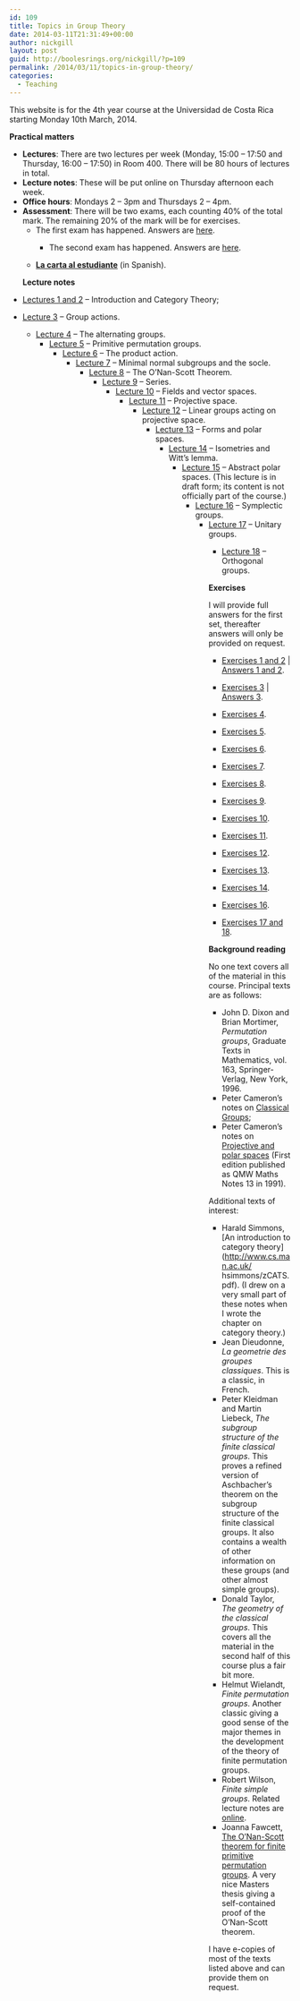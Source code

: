 ```yaml
---
id: 109
title: Topics in Group Theory
date: 2014-03-11T21:31:49+00:00
author: nickgill
layout: post
guid: http://boolesrings.org/nickgill/?p=109
permalink: /2014/03/11/topics-in-group-theory/
categories:
  - Teaching
---
```

This website is for the 4th year course at the Universidad de Costa Rica starting Monday 10th March, 2014.

**Practical matters**

  * **Lectures**: There are two lectures per week (Monday, 15:00 &#8211; 17:50 and Thursday, 16:00 &#8211; 17:50) in Room 400. There will be 80 hours of lectures in total.
  * **Lecture notes**: These will be put online on Thursday afternoon each week.
  * **Office hours**: Mondays 2 &#8211; 3pm and Thursdays 2 &#8211; 4pm.
  * **Assessment**: There will be two exams, each counting 40% of the total mark. The remaining 20% of the mark will be for exercises. 
      * The first exam has happened. Answers are [here](http://boolesrings.org/nickgill/files/2014/05/exam1withanswers.pdf). 
          * The second exam has happened. Answers are [here](http://boolesrings.org/nickgill/files/2014/07/exam2withsolutions.pdf). </ul> 
          * **[La carta al estudiante](http://boolesrings.org/nickgill/files/2014/03/carta_al_estudiante_2014a2.pdf)** (in Spanish).</ul> 
        **Lecture notes**
        
          * [Lectures 1 and 2](http://boolesrings.org/nickgill/files/2014/03/Lectures1and22.pdf) &#8211; Introduction and Category Theory;
          * [Lecture 3](http://boolesrings.org/nickgill/files/2014/03/Lecture32.pdf) &#8211; Group actions. 
              * [Lecture 4](http://boolesrings.org/nickgill/files/2014/04/Lecture4.pdf) &#8211; The alternating groups. 
                  * [Lecture 5](http://boolesrings.org/nickgill/files/2014/04/Lecture51.pdf) &#8211; Primitive permutation groups. 
                      * [Lecture 6](http://boolesrings.org/nickgill/files/2014/04/Lecture6.pdf) &#8211; The product action. 
                          * [Lecture 7](http://boolesrings.org/nickgill/files/2014/05/Lecture7.pdf) &#8211; Minimal normal subgroups and the socle. 
                              * [Lecture 8](http://boolesrings.org/nickgill/files/2014/05/Lecture8.pdf) &#8211; The O&#8217;Nan-Scott Theorem. 
                                  * [Lecture 9](http://boolesrings.org/nickgill/files/2014/05/Lecture9.pdf) &#8211; Series. 
                                      * [Lecture 10](http://boolesrings.org/nickgill/files/2014/05/Lecture10.pdf) &#8211; Fields and vector spaces. 
                                          * [Lecture 11](http://boolesrings.org/nickgill/files/2014/05/Lecture11.pdf) &#8211; Projective space. 
                                              * [Lecture 12](http://boolesrings.org/nickgill/files/2014/06/Lecture12.pdf) &#8211; Linear groups acting on projective space. 
                                                  * [Lecture 13](http://boolesrings.org/nickgill/files/2014/06/Lecture13.pdf) &#8211; Forms and polar spaces. 
                                                      * [Lecture 14](http://boolesrings.org/nickgill/files/2014/06/Lecture14.pdf) &#8211; Isometries and Witt&#8217;s lemma. 
                                                          * [Lecture 15](http://boolesrings.org/nickgill/files/2014/06/Lecture15.pdf) &#8211; Abstract polar spaces. (This lecture is in draft form; its content is not officially part of the course.) 
                                                              * [Lecture 16](http://boolesrings.org/nickgill/files/2014/07/Lecture16.pdf) &#8211; Symplectic groups. 
                                                                  * [Lecture 17](http://boolesrings.org/nickgill/files/2014/07/Lecture17.pdf) &#8211; Unitary groups. 
                                                                      * [Lecture 18](http://boolesrings.org/nickgill/files/2014/07/Lecture18.pdf) &#8211; Orthogonal groups. </ul> 
                                                                        **Exercises**
                                                                        
                                                                        I will provide full answers for the first set, thereafter answers will only be provided on request.
                                                                        
                                                                          * [Exercises 1 and 2](http://boolesrings.org/nickgill/files/2014/03/Exercises1and2.pdf) | [Answers 1 and 2](http://boolesrings.org/nickgill/files/2014/03/Answers1and21.pdf).
                                                                          * [Exercises 3](http://boolesrings.org/nickgill/files/2014/03/Exercises3.pdf) | [Answers 3](http://boolesrings.org/nickgill/files/2014/04/Answers3.pdf).</li> 
                                                                        
                                                                          * [Exercises 4](http://boolesrings.org/nickgill/files/2014/03/Exercises4.pdf).
                                                                          * [Exercises 5](http://boolesrings.org/nickgill/files/2014/03/Exercises5.pdf).
                                                                          * [Exercises 6](http://boolesrings.org/nickgill/files/2014/03/Exercises6.pdf).
                                                                          * [Exercises 7](http://boolesrings.org/nickgill/files/2014/05/Exercises7.pdf).
                                                                          * [Exercises 8](http://boolesrings.org/nickgill/files/2014/05/Exercises8.pdf).
                                                                          * [Exercises 9](http://boolesrings.org/nickgill/files/2014/05/Exercises9.pdf).
                                                                          * [Exercises 10](http://boolesrings.org/nickgill/files/2014/05/Exercises10.pdf).
                                                                          * [Exercises 11](http://boolesrings.org/nickgill/files/2014/05/Exercises11.pdf).
                                                                          * [Exercises 12](http://boolesrings.org/nickgill/files/2014/06/Exercises12.pdf).
                                                                          * [Exercises 13](http://boolesrings.org/nickgill/files/2014/06/Exercises13.pdf).
                                                                          * [Exercises 14](http://boolesrings.org/nickgill/files/2014/06/Exercises14.pdf).
                                                                          * [Exercises 16](http://boolesrings.org/nickgill/files/2014/06/Exercises16.pdf).
                                                                          * [Exercises 17 and 18](http://boolesrings.org/nickgill/files/2014/07/Exercises17and18.pdf).
                                                                        
                                                                        **Background reading**
  
                                                                        No one text covers all of the material in this course. Principal texts are as follows:
                                                                        
                                                                          * John D. Dixon and Brian Mortimer, _Permutation groups_, Graduate Texts in Mathematics, vol. 163, Springer-Verlag, New York, 1996.
                                                                          * Peter Cameron&#8217;s notes on [Classical Groups](http://www.maths.qmul.ac.uk/~pjc/class_gps/);
                                                                          * Peter Cameron&#8217;s notes on [Projective and polar spaces](http://www.maths.qmul.ac.uk/~pjc/pps/) (First edition published as QMW Maths Notes 13 in 1991).
                                                                        
                                                                        Additional texts of interest:
                                                                        
                                                                          * Harald Simmons, [An introduction to category theory](http://www.cs.man.ac.uk/ hsimmons/zCATS.pdf). (I drew on a very small part of these notes when I wrote the chapter on category theory.)
                                                                          * Jean Dieudonne, _La geometrie des groupes classiques_. This is a classic, in French.
                                                                          * Peter Kleidman and Martin Liebeck, _The subgroup structure of the finite classical groups_. This proves a refined version of Aschbacher’s theorem on the subgroup structure of the finite classical groups. It also contains a wealth of other information on these groups (and other almost simple groups).
                                                                          * Donald Taylor, _The geometry of the classical groups_. This covers all the material in the second half of this course plus a fair bit more.
                                                                          * Helmut Wielandt, _Finite permutation groups_. Another classic giving a good sense of the major themes in the development of the theory of finite permutation groups.
                                                                          * Robert Wilson, _Finite simple groups_. Related lecture notes are [online](http://www.maths.qmul.ac.uk/~raw/FSG/).
                                                                          * Joanna Fawcett, [The O’Nan-Scott theorem for finite primitive permutation groups](https://uwspace.uwaterloo.ca/bitstream/handle/10012/4534/Fawcett_Joanna.pdf). A very nice Masters thesis giving a self-contained proof of the O’Nan-Scott theorem.
                                                                        
                                                                        I have e-copies of most of the texts listed above and can provide them on request.